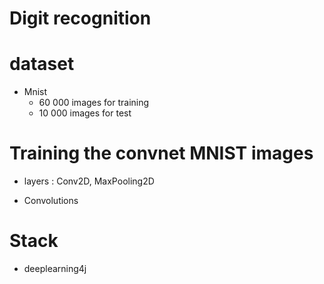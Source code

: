 # Digit recognition 





# dataset 
- Mnist
    - 60 000 images for training
    - 10 000 images for test 


# Training the convnet MNIST images 

- layers : Conv2D, MaxPooling2D

- Convolutions






# Stack 
- deeplearning4j 
